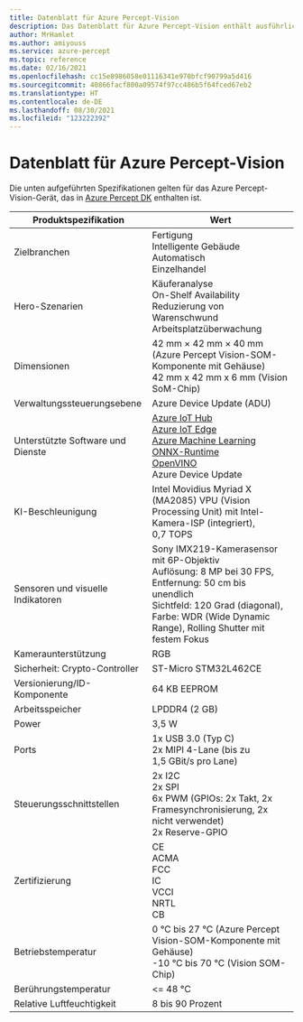 ```yaml
---
title: Datenblatt für Azure Percept-Vision
description: Das Datenblatt für Azure Percept-Vision enthält ausführliche Informationen zu Gerätespezifikationen.
author: MrHamlet
ms.author: amiyouss
ms.service: azure-percept
ms.topic: reference
ms.date: 02/16/2021
ms.openlocfilehash: cc15e8986058e01116341e970bfcf90799a5d416
ms.sourcegitcommit: 40866facf800a09574f97cc486b5f64fced67eb2
ms.translationtype: HT
ms.contentlocale: de-DE
ms.lasthandoff: 08/30/2021
ms.locfileid: "123222392"
---
```

# <a name="azure-percept-vision-datasheet"></a>Datenblatt für Azure Percept-Vision

Die unten aufgeführten Spezifikationen gelten für das Azure Percept-Vision-Gerät, das in [Azure Percept DK](./azure-percept-dk-datasheet.md) enthalten ist.

|Produktspezifikation           |Wert     |
|--------------------------------|---------------------|
|Zielbranchen               |Fertigung <br> Intelligente Gebäude <br> Automatisch <br> Einzelhandel |
|Hero-Szenarien                  |Käuferanalyse <br> On-Shelf Availability <br> Reduzierung von Warenschwund <br> Arbeitsplatzüberwachung|
|Dimensionen                      |42 mm × 42 mm × 40 mm (Azure Percept Vision-SOM-Komponente mit Gehäuse) <br> 42 mm x 42 mm x 6 mm (Vision SoM-Chip)|
|Verwaltungssteuerungsebene        |Azure Device Update (ADU)          |
|Unterstützte Software und Dienste |[Azure IoT Hub](https://azure.microsoft.com/services/iot-hub/) <br> [Azure IoT Edge](https://azure.microsoft.com/services/iot-edge/) <br> [Azure Machine Learning](https://azure.microsoft.com/services/machine-learning/) <br> [ONNX-Runtime](https://www.onnxruntime.ai/) <br> [OpenVINO](https://docs.openvinotoolkit.org/latest/index.html) <br> Azure Device Update |
|KI-Beschleunigung                 |Intel Movidius Myriad X (MA2085) VPU (Vision Processing Unit) mit Intel-Kamera-ISP (integriert), 0,7 TOPS |
|Sensoren und visuelle Indikatoren   |Sony IMX219-Kamerasensor mit 6P-Objektiv<br>Auflösung: 8 MP bei 30 FPS, Entfernung: 50 cm bis unendlich<br>Sichtfeld: 120 Grad (diagonal), Farbe: WDR (Wide Dynamic Range), Rolling Shutter mit festem Fokus|
|Kameraunterstützung                  |RGB |
|Sicherheit: Crypto-Controller      |ST-Micro STM32L462CE      |
|Versionierung/ID-Komponente       |64 KB EEPROM |
|Arbeitsspeicher                          |LPDDR4 (2 GB)     |
|Power                           |3,5 W     |
|Ports                           |1x USB 3.0 (Typ C) <br> 2x MIPI 4-Lane (bis zu 1,5 GBit/s pro Lane)     |
|Steuerungsschnittstellen              |2x I2C <br> 2x SPI <br> 6x PWM (GPIOs: 2x Takt, 2x Framesynchronisierung, 2x nicht verwendet) <br> 2x Reserve-GPIO |
|Zertifizierung                   |CE <br> ACMA <br> FCC <br> IC <br> VCCI <br> NRTL <br> CB  |
|Betriebstemperatur           |0 °C bis 27 °C (Azure Percept Vision-SOM-Komponente mit Gehäuse) <br> -10 °C bis 70 °C (Vision SOM-Chip) |
|Berührungstemperatur               |<= 48 °C |
|Relative Luftfeuchtigkeit               |8 bis 90 Prozent    |
